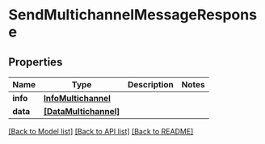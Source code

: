 # SendMultichannelMessageResponse


## Properties
Name | Type | Description | Notes
------------ | ------------- | ------------- | -------------
**info** | [**InfoMultichannel**](InfoMultichannel.md) |  | 
**data** | [**[DataMultichannel]**](DataMultichannel.md) |  | 


[[Back to Model list]](../../README.md#models) [[Back to API list]](../../README.md#available-methods) [[Back to README]](../../README.md)


